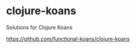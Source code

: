 clojure-koans
=============

Solutions for Clojure Koans

https://github.com/functional-koans/clojure-koans
